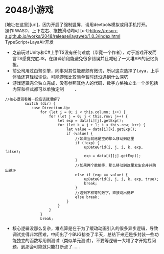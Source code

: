 # 2048小游戏
[地址在这里][url]，因为开启了强制竖屏，请用devtools模拟或用手机打开。  
操作 WASD、上下左右、拖拽滑动均可
[url]:https://reson-a.github.io/works/2048/release/layaweb/1.0.3/index.html
TypeScript+LayaAir开发
* 之前玩过Unity和C#上手TS没有任何难度（毕竟一个作者），对于游戏开发而言TS感觉完胜JS，在编译阶段能避免很多错误并且减轻了一大堆API的记忆负担。
* 前公司用过白鹭引擎，同事对其性能都颇有微词，所以这次选择了Laya，上手体验还算轻松愉快，可能游戏比较简单暂时还没遇到什么深坑
* 游戏逻辑完全独立完成，没有参照其他人的代码，数字方格独立出一个类包括内容和样式都可以单独定制          、
<pre><code>//核心逻辑看着一段应该就理解了
         switch (dir) {
            case Direction.Up:
                for (let i = 0; i < this.column; i++) {
                    for (let j = 0; j < this.row; j++) {
                        let exp = data[i][j].getExp();
                        for (let k = j + 1; k < this.row; k++) {
                            let value = data[i][k].getExp();
                            if (value) {
                                //如果当前格是空的那么移动到这里
                                if (!exp) {
                                    upDateGrid(i, j, i, k, exp, false);
                                    exp = data[i][j].getExp();
                                }
                                //如果两个数相等，那么移动到这里发生合并并跳出循环     
                                else if (exp == value) {
                                    upDateGrid(i, j, i, k, exp, true);
                                    break;
                                }
                                //遇到不相等的数字，直接跳出循环
                                else break;
                            }
                        }
                    }
                }
                break;</code></pre>
* 核心逻辑没那么复杂，难点算是在于为了缓动动画引入的很多异步逻辑，导致调试变得非常困难，中间出了个BUG排查了半天，总结下来还是多封装一些功能独立的函数写用例测试（类似单元测试），不要等逻辑一大堆了才开始找问题，到那会可能就只能打断点了……
